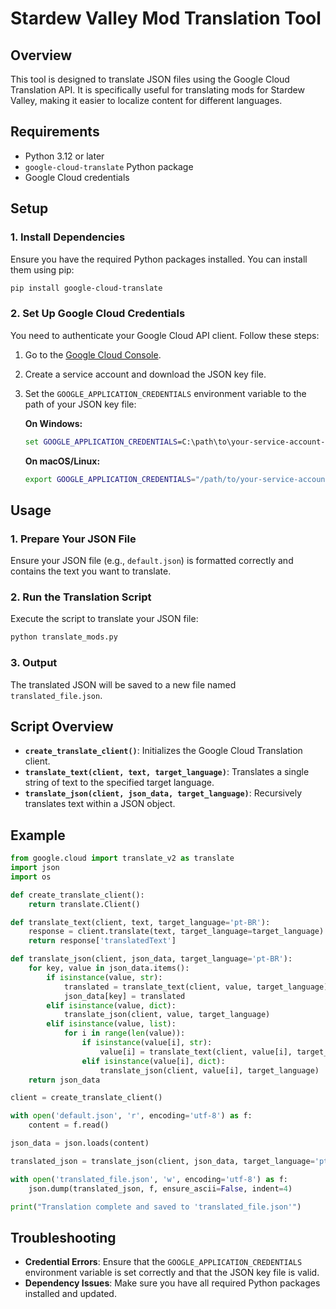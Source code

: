# Stardew Valley Mod Translation Tool

## Overview

This tool is designed to translate JSON files using the Google Cloud Translation API. It is specifically useful for translating mods for Stardew Valley, making it easier to localize content for different languages.

## Requirements

- Python 3.12 or later
- `google-cloud-translate` Python package
- Google Cloud credentials

## Setup

### 1. **Install Dependencies**

Ensure you have the required Python packages installed. You can install them using pip:

```bash
pip install google-cloud-translate
```

### 2. **Set Up Google Cloud Credentials**

You need to authenticate your Google Cloud API client. Follow these steps:

1. Go to the [Google Cloud Console](https://console.cloud.google.com/).
2. Create a service account and download the JSON key file.
3. Set the `GOOGLE_APPLICATION_CREDENTIALS` environment variable to the path of your JSON key file:

   **On Windows:**
   ```cmd
   set GOOGLE_APPLICATION_CREDENTIALS=C:\path\to\your-service-account-file.json
   ```

   **On macOS/Linux:**
   ```bash
   export GOOGLE_APPLICATION_CREDENTIALS="/path/to/your-service-account-file.json"
   ```

## Usage

### 1. **Prepare Your JSON File**

Ensure your JSON file (e.g., `default.json`) is formatted correctly and contains the text you want to translate.

### 2. **Run the Translation Script**

Execute the script to translate your JSON file:

```bash
python translate_mods.py
```

### 3. **Output**

The translated JSON will be saved to a new file named `translated_file.json`.

## Script Overview

- **`create_translate_client()`**: Initializes the Google Cloud Translation client.
- **`translate_text(client, text, target_language)`**: Translates a single string of text to the specified target language.
- **`translate_json(client, json_data, target_language)`**: Recursively translates text within a JSON object.

## Example

```python
from google.cloud import translate_v2 as translate
import json
import os

def create_translate_client():
    return translate.Client()

def translate_text(client, text, target_language='pt-BR'):
    response = client.translate(text, target_language=target_language)
    return response['translatedText']

def translate_json(client, json_data, target_language='pt-BR'):
    for key, value in json_data.items():
        if isinstance(value, str):
            translated = translate_text(client, value, target_language)
            json_data[key] = translated
        elif isinstance(value, dict):
            translate_json(client, value, target_language)
        elif isinstance(value, list):
            for i in range(len(value)):
                if isinstance(value[i], str):
                    value[i] = translate_text(client, value[i], target_language)
                elif isinstance(value[i], dict):
                    translate_json(client, value[i], target_language)
    return json_data

client = create_translate_client()

with open('default.json', 'r', encoding='utf-8') as f:
    content = f.read()

json_data = json.loads(content)

translated_json = translate_json(client, json_data, target_language='pt-BR')

with open('translated_file.json', 'w', encoding='utf-8') as f:
    json.dump(translated_json, f, ensure_ascii=False, indent=4)

print("Translation complete and saved to 'translated_file.json'")
```

## Troubleshooting

- **Credential Errors**: Ensure that the `GOOGLE_APPLICATION_CREDENTIALS` environment variable is set correctly and that the JSON key file is valid.
- **Dependency Issues**: Make sure you have all required Python packages installed and updated.

